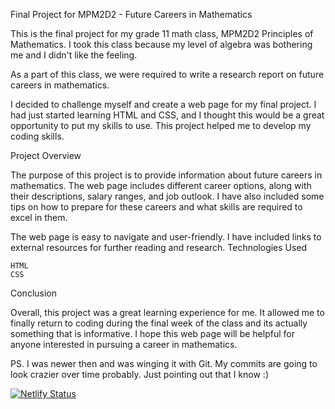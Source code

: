 Final Project for MPM2D2 - Future Careers in Mathematics

This is the final project for my grade 11 math class, MPM2D2 Principles of Mathematics. I took this class because my level of algebra  was bothering me and I didn't like the 
feeling.

As a part of this class, we were required to write a research report on future careers in mathematics. 

I decided to challenge myself and create a web page for my final project. I had just started learning HTML and CSS, and I thought this would be a great opportunity to put my skills to use. This project helped me to develop my coding skills.

Project Overview

The purpose of this project is to provide information about future careers in mathematics. The web page includes different career options, along with their descriptions, salary ranges, and job outlook. I have also included some tips on how to prepare for these careers and what skills are required to excel in them.

The web page is easy to navigate and user-friendly. I have included links to external resources for further reading and research.
Technologies Used

    HTML
    CSS

Conclusion

Overall, this project was a great learning experience for me. It allowed me to finally return to coding during the final week of the class and its actually something that is informative. I hope this web page will be helpful for anyone interested in pursuing a career in mathematics.

PS. I was newer then and was winging it with Git. My commits are going to look crazier over time probably. Just pointing out that I know :) 

[![Netlify Status](https://api.netlify.com/api/v1/badges/d6a98425-ce0f-40bb-a46f-a8ddc2d5074c/deploy-status)](https://app.netlify.com/sites/astounding-toffee-9191c4/deploys)
